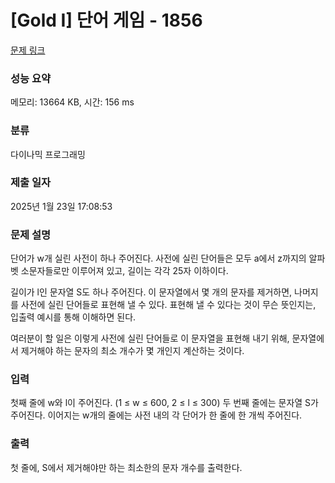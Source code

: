# [Gold I] 단어 게임 - 1856 

[문제 링크](https://www.acmicpc.net/problem/1856) 

### 성능 요약

메모리: 13664 KB, 시간: 156 ms

### 분류

다이나믹 프로그래밍

### 제출 일자

2025년 1월 23일 17:08:53

### 문제 설명

<p>단어가 w개 실린 사전이 하나 주어진다. 사전에 실린 단어들은 모두 a에서 z까지의 알파벳 소문자들로만 이루어져 있고, 길이는 각각 25자 이하이다.</p>

<p>길이가 l인 문자열 S도 하나 주어진다. 이 문자열에서 몇 개의 문자를 제거하면, 나머지를 사전에 실린 단어들로 표현해 낼 수 있다. 표현해 낼 수 있다는 것이 무슨 뜻인지는, 입출력 예시를 통해 이해하면 된다.</p>

<p>여러분이 할 일은 이렇게 사전에 실린 단어들로 이 문자열을 표현해 내기 위해, 문자열에서 제거해야 하는 문자의 최소 개수가 몇 개인지 계산하는 것이다.</p>

### 입력 

 <p>첫째 줄에 w와 l이 주어진다. (1 ≤ w ≤ 600, 2 ≤ l ≤ 300) 두 번째 줄에는 문자열 S가 주어진다. 이어지는 w개의 줄에는 사전 내의 각 단어가 한 줄에 한 개씩 주어진다.</p>

### 출력 

 <p>첫 줄에, S에서 제거해야만 하는 최소한의 문자 개수를 출력한다.</p>

